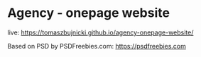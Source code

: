 # Agency - onepage website



live:
https://tomaszbujnicki.github.io/agency-onepage-website/

Based on PSD by PSDFreebies.com: 
https://psdfreebies.com

